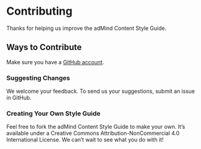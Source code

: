 # Contributing

Thanks for helping us improve the adMind Content Style Guide.

## Ways to Contribute

Make sure you have a [GitHub account](https://github.com/signup/free).

### Suggesting Changes

We welcome your feedback. To send us your suggestions, submit an issue in GitHub.

### Creating Your Own Style Guide

Feel free to fork the adMind Content Style Guide to make your own. It’s available under a Creative Commons Attribution-NonCommercial 4.0 International License. We can’t wait to see what you do with it!
